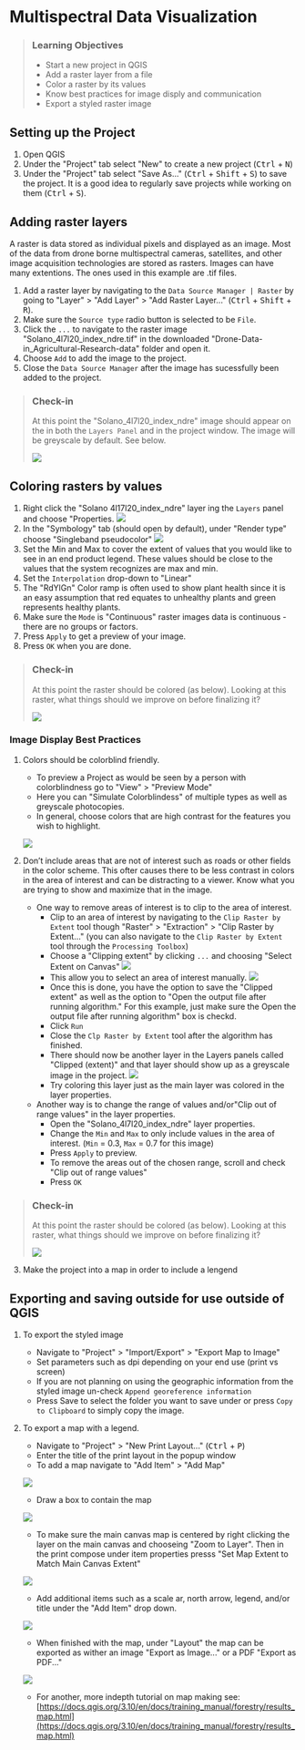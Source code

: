 # Multispectral Data Visualization

> ### Learning Objectives
>
> * Start a new project in QGIS
> * Add a raster layer from a file
> * Color a raster by its values
> * Know best practices for image disply and communication
> * Export a styled raster image

## Setting up the Project

1. Open QGIS
2. Under the "Project" tab select "New" to create a new project (<kbd>Ctrl</kbd> + <kbd>N</kbd>)
3. Under the "Project" tab select "Save As..." (<kbd>Ctrl</kbd> + <kbd>Shift</kbd> + <kbd>S</kbd>) to save the project. It is a good idea to regularly save projects while working on them (<kbd>Ctrl</kbd> + <kbd>S</kbd>).

## Adding raster layers

A raster is data stored as individual pixels and displayed as an image. Most of the data from drone borne multispectral cameras, satellites, and other image acquisition technologies are stored as rasters. Images can have many extentions. The ones used in this example are .tif files. 

1. Add a raster layer by navigating to the `Data Source Manager | Raster` by going to "Layer" > "Add Layer" > "Add Raster Layer..." (<kbd>Ctrl</kbd> + <kbd>Shift</kbd> + <kbd>R</kbd>).
2. Make sure the `Source type` radio button is selected to be `File`.
3. Click the `...` to navigate to the raster image "Solano_4l7l20_index_ndre.tif" in the downloaded "Drone-Data-in_Agricultural-Research-data" folder and open it. 
4. Choose `Add` to add the image to the project.
5. Close the `Data Source Manager` after the image has sucessfully been added to the project. 

> ### Check-in
>
> At this point the "Solano_4l7l20_index_ndre" image should appear on the in both the `Layers Panel` and in the project window. The image will be greyscale by default. See below.
>
> ![](/img/check-in-1.png)

## Coloring rasters by values

1.	Right click the "Solano 4l17l20_index_ndre" layer ing the `Layers` panel and choose "Properties.
![](/img/coloring-rasters-1.png)
2.	In the "Symbology" tab (should open by default), under "Render type" choose "Singleband pseudocolor"
![](/img/coloring-rasters-2.png)
3.	Set the Min and Max to cover the extent of values that you would like to see in an end product legend. These values should be close to the values that the system recognizes are max and min.
4. Set the `Interpolation` drop-down to "Linear"
5. The "RdYlGn" Color ramp is often used to show plant health since it is an easy assumption that red equates to unhealthy plants and green represents healthy plants.
6.	Make sure the `Mode` is "Continuous" raster images data is continuous - there are no groups or factors.
7.	Press `Apply` to get a preview of your image.
8.	Press `OK` when you are done. 


> ### Check-in
>
> At this point the raster should be colored (as below). Looking at this raster, what things should we improve on before finalizing it?
>
> ![](/img/check-in-2.png)

### Image Display Best Practices 

1. Colors should be colorblind friendly. 
	+ To preview a Project as would be seen by a person with colorblindness go to "View" > "Preview Mode"
	+ Here you can "Simulate Colorblindess" of multiple types as well as greyscale photocopies. 
	+ In general, choose colors that are high contrast for the features you wish to highlight. 

	![](/img/display-bp-1.png)

2. Don’t include areas that are not of interest such as roads or other fields in the color scheme. This ofter causes there to be less contrast in colors in the area of interest and can be distracting to a viewer. Know what you are trying to show and maximize that in the image.
	+ One way to remove areas of interest is to clip to the area of interest.
		+ Clip to an area of interest by navigating to the `Clip Raster by Extent` tool though "Raster" > "Extraction" > "Clip Raster by Extent..." (you can also navigate to the `Clip Raster by Extent` tool through the `Processing Toolbox`)
		+ Choose a "Clipping extent" by clicking `...` and choosing "Select Extent on Canvas"
		![](/img/clipping-by-extent-1.png)
		+ This allow you to select an area of interest manually. 
		![](/img/clipping-by-extent-2.png)
		+ Once this is done, you have the option to save the "Clipped extent" as well as the option to "Open the output file after running algorithm." For this example, just make sure the Open the output file after running algorithm" box is checkd.
		+ Click `Run`
		+ Close the `Clp Raster by Extent` tool after the algorithm has finished. 
		+ There should now be another layer in the Layers panels called "Clipped (extent)" and that layer should show up as a greyscale image in the project.
		![](/img/clipping-by-extent-3.png)
		+ Try coloring this layer just as the main layer was colored in the layer properties. 
	+ Another way is to change the range of values and/or"Clip out of range values" in the layer properties.
		+ Open the "Solano_4l7l20_index_ndre" layer properties.
		+ Change the `Min` and `Max` to only include values in the area of interest. (`Min` = 0.3, `Max` = 0.7 for this image)
		+ Press `Apply` to preview. 
		+ To remove the areas out of the chosen range, scroll and check "Clip out of range values"
		+ Press `OK`

> ### Check-in
>
> At this point the raster should be colored (as below). Looking at this raster, what things should we improve on before finalizing it?
>
> ![](/img/check-in-3.png)

3.  Make the project into a map in order to include a lengend 


## Exporting and saving outside for use outside of QGIS

1. To export the styled image
	+ Navigate to "Project" > "Import/Export" > "Export Map to Image"
	+ Set parameters such as dpi depending on your end use (print vs screen)
	+ If you are not planning on using the geographic information from the styled image un-check `Append georeference information`
	+ Press Save to select the folder you want to save under or press `Copy to Clipboard` to simply copy the image. 

2. To export a map with a legend. 
	+ Navigate to "Project" > "New Print Layout..."  (<kbd>Ctrl</kbd> + <kbd>P</kbd>)
	+ Enter the title of the print layout in the popup window
	+ To add a map navigate to "Add Item" > "Add Map" 
	
	![](/img/map-1.png)
	
	+ Draw a box to contain the map
	
	![](/img/map-2.png)
	
	+ To make sure the main canvas map is centered by right clicking the layer on the main canvas and chooseing "Zoom to Layer". Then in the print compose under item properties presss "Set Map Extent to Match Main Canvas Extent"
	
	![](/img/map-3.png)
	
	+ Add additional items such as a scale ar, north arrow, legend, and/or title under the "Add Item" drop down.
	
	![](/img/map-4.png)
	
	+ When finished with the map, under "Layout" the map can be exported as wither an image "Export as Image..." or a PDF "Export as PDF..."
	
	![](/img/map-5.png)
	
	+ For another, more indepth tutorial on map making see: [https://docs.qgis.org/3.10/en/docs/training_manual/forestry/results_map.html](https://docs.qgis.org/3.10/en/docs/training_manual/forestry/results_map.html)


